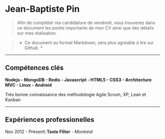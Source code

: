 Jean-Baptiste Pin
==

> Afin de compléter ma candidature de vendredi, vous trouverez dans ce document les points importants de mon CV ainsi que des détails sur mes réalisation. 

> * Ce document au format Markdown, sera plus agréable à lire sur Github. *

___
## Compétences clés

__Nodejs - MongoDB - Redis - Javascript - HTML5 - CSS3 - Architecture MVC - Linux - Android__

Très bonne connaissance des méthodologie Agile Scrum, XP, Lean et Kanban


___
## Expériences professionelles

Nov 2012 - Présent\ **Taste Filter** - *Montréal*
